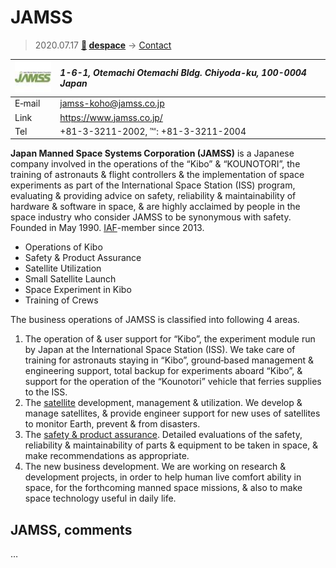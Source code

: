 # JAMSS
> 2020.07.17 **[🚀](../index/index.md) [despace](index.md)** → [Contact](contact.md)

|[![](f/contact/j/jamss_logo1_thumb.jpg)](f/contact/j/jamss_logo1.png)|*1-6-1, Otemachi Otemachi Bldg. Chiyoda-ku, 100-0004 Japan*|
|:--|:--|
|E‑mail|<jamss-koho@jamss.co.jp>|
|Link|<https://www.jamss.co.jp/>|
|Tel|+81-3-3211-2002, ℻: +81-3-3211-2004|

**Japan Manned Space Systems Corporation (JAMSS)** is a Japanese company involved in the operations of the “Kibo” & “KOUNOTORI”, the training of astronauts & flight controllers & the implementation of space experiments as part of the International Space Station (ISS) program, evaluating & providing advice on safety, reliability & maintainability of hardware & software in space, & are highly acclaimed by people in the space industry who consider JAMSS to be synonymous with safety. Founded in May 1990. [IAF](iaf.md)-member since 2013.

   - Operations of Kibo
   - Safety & Product Assurance
   - Satellite Utilization
   - Small Satellite Launch
   - Space Experiment in Kibo
   - Training of Crews

The business operations of JAMSS is classified into following 4 areas.

   1. The operation of & user support for “Kibo”, the experiment module run by Japan at the International Space Station (ISS). We take care of training for astronauts staying in “Kibo”, ground‑based management & engineering support, total backup for experiments aboard “Kibo”, & support for the operation of the “Kounotori” vehicle that ferries supplies to the ISS.
   1. The [satellite](sc.md) development, management & utilization. We develop & manage satellites, & provide engineer support for new uses of satellites to monitor Earth, prevent & from disasters.
   1. The [safety & product assurance](srrq.md). Detailed evaluations of the safety, reliability & maintainability of parts & equipment to be taken in space, & make recommendations as appropriate.
   1. The new business development. We are working on research & development projects, in order to help human live comfort ability in space, for the forthcoming manned space missions, & also to make space technology useful in daily life.

<p style="page-break-after:always"> </p>

## JAMSS, comments

…
